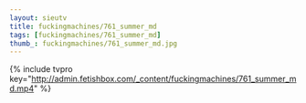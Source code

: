 ```yaml
--- 
layout: sieutv
title: fuckingmachines/761_summer_md
tags: [fuckingmachines/761_summer_md]
thumb_: fuckingmachines/761_summer_md.jpg
---
```

{% include tvpro key="http://admin.fetishbox.com/_content/fuckingmachines/761_summer_md.mp4" %} 
